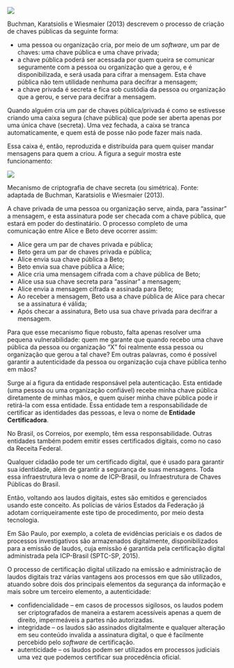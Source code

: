 [![](https://ampli-images.s3.amazonaws.com/production/dd47bc03-ce87-4c1c-b18d-5d84fb09a274/original)](https://ampli-images.s3.amazonaws.com/production/dd47bc03-ce87-4c1c-b18d-5d84fb09a274/original)

Buchman, Karatsiolis e Wiesmaier (2013) descrevem o processo de criação de chaves públicas da seguinte forma:

- uma pessoa ou organização cria, por meio de um _software_, um par de chaves: uma chave pública e uma chave privada;
- a chave pública poderá ser acessada por quem queira se comunicar seguramente com a pessoa ou organização que a gerou, e é disponibilizada, e será usada para cifrar a mensagem. Esta chave pública não tem utilidade nenhuma para decifrar a mensagem;
- a chave privada é secreta e fica sob custódia da pessoa ou organização que a gerou, e serve para decifrar a mensagem.

Quando alguém cria um par de chaves pública/privada é como se estivesse criando uma caixa segura (chave pública) que pode ser aberta apenas por uma única chave (secreta). Uma vez fechada, a caixa se tranca automaticamente, e quem está de posse não pode fazer mais nada.

Essa caixa é, então, reproduzida e distribuída para quem quiser mandar mensagens para quem a criou. A figura a seguir mostra este funcionamento:

[![](https://ampli-images.s3.amazonaws.com/production/69d829ac-3d55-4930-a79b-0c6bd4e90815/original)](https://ampli-images.s3.amazonaws.com/production/69d829ac-3d55-4930-a79b-0c6bd4e90815/original)

Mecanismo de criptografia de chave secreta (ou simétrica). Fonte: adaptada de Buchman, Karatsiolis e Wiesmaier (2013).

A chave privada de uma pessoa ou organização serve, ainda, para “assinar” a mensagem, e esta assinatura pode ser checada com a chave pública, que estará em poder do destinatário. O processo completo de uma comunicação entre Alice e Beto deve ocorrer assim:

- Alice gera um par de chaves privada e pública;
- Beto gera um par de chaves privada e pública;
- Alice envia sua chave pública a Beto;
- Beto envia sua chave pública a Alice;
- Alice cria uma mensagem cifrada com a chave pública de Beto;
- Alice usa sua chave secreta para “assinar” a mensagem;
- Alice envia a mensagem cifrada e assinada para Beto;
- Ao receber a mensagem, Beto usa a chave pública de Alice para checar se a assinatura é válida;
- Após checar a assinatura, Beto usa sua chave privada para decifrar a mensagem.

Para que esse mecanismo fique robusto, falta apenas resolver uma pequena vulnerabilidade: quem me garante que quando recebo uma chave pública da pessoa ou organização “X” foi realmente essa pessoa ou organização que gerou a tal chave? Em outras palavras, como é possível garantir a autenticidade da pessoa ou organização cuja chave pública tenho em mãos?

Surge aí a figura da entidade responsável pela autenticação. Esta entidade (uma pessoa ou uma organização confiável) recebe minha chave pública diretamente de minhas mãos, e quem quiser minha chave pública pode ir retirá-la com essa entidade. Essa entidade tem a responsabilidade de certificar as identidades das pessoas, e leva o nome de **Entidade Certificadora**.

No Brasil, os Correios, por exemplo, têm essa responsabilidade. Outras entidades também podem emitir esses certificados digitais, como no caso da Receita Federal.

Qualquer cidadão pode ter um certificado digital, que é usado para garantir sua identidade, além de garantir a segurança de suas mensagens. Toda essa infraestrutura leva o nome de ICP-Brasil, ou Infraestrutura de Chaves Públicas do Brasil.

Então, voltando aos laudos digitais, estes são emitidos e gerenciados usando este conceito. As polícias de vários Estados da Federação já adotam corriqueiramente este tipo de procedimento, por meio desta tecnologia.

Em São Paulo, por exemplo, a coleta de evidências periciais e os dados de processos investigativos são armazenados digitalmente, disponibilizados para a emissão de laudos, cuja emissão é garantida pela certificação digital administrada pela ICP-Brasil (SPTC-SP, 2015).

O processo de certificação digital utilizado na emissão e administração de laudos digitais traz várias vantagens aos processos em que são utilizados, atuando sobre dois dos principais elementos da segurança da informação e mais sobre um terceiro elemento, a autenticidade:

- confidencialidade – em casos de processos sigilosos, os laudos podem ser criptografados de maneira a estarem acessíveis apenas a quem de direito, impermeáveis a partes não autorizadas.
- integridade – os laudos são assinados digitalmente e qualquer alteração em seu conteúdo invalida a assinatura digital, o que é facilmente percebido pelo _software_ de certificação.
- autenticidade – os laudos podem ser utilizados em processos judiciais uma vez que podemos certificar sua procedência oficial.